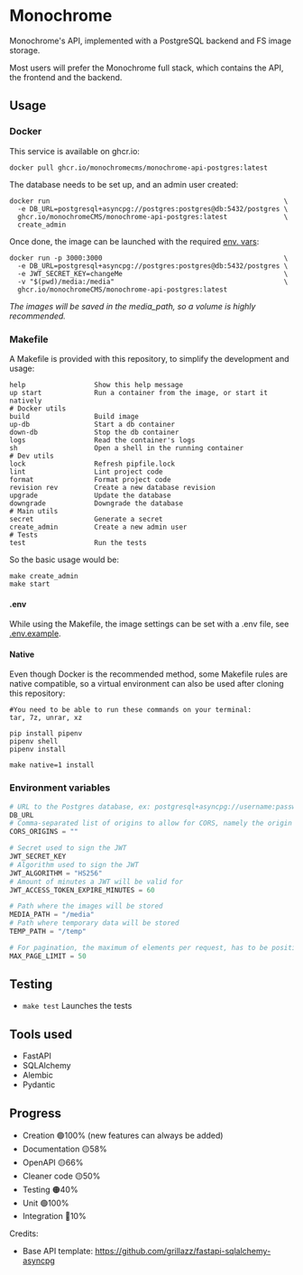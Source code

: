 # Monochrome
Monochrome's API, implemented with a PostgreSQL backend and FS image storage.

Most users will prefer the Monochrome full stack, which contains the API, the frontend and the backend.

## Usage
### Docker
This service is available on ghcr.io:
```shell
docker pull ghcr.io/monochromecms/monochrome-api-postgres:latest
```
The database needs to be set up, and an admin user created:
```shell
docker run                                                          \
  -e DB_URL=postgresql+asyncpg://postgres:postgres@db:5432/postgres \
  ghcr.io/monochromeCMS/monochrome-api-postgres:latest              \
  create_admin
```
Once done, the image can be launched with the required [env. vars](#environment-variables):
```shell
docker run -p 3000:3000                                             \
  -e DB_URL=postgresql+asyncpg://postgres:postgres@db:5432/postgres \
  -e JWT_SECRET_KEY=changeMe                                        \
  -v "$(pwd)/media:/media"                                          \
  ghcr.io/monochromeCMS/monochrome-api-postgres:latest
```
*The images will be saved in the media_path, so a volume is highly recommended.*
### Makefile
A Makefile is provided with this repository, to simplify the development and usage:
```
help                 Show this help message
up start             Run a container from the image, or start it natively
# Docker utils
build                Build image
up-db                Start a db container
down-db              Stop the db container
logs                 Read the container's logs
sh                   Open a shell in the running container
# Dev utils
lock                 Refresh pipfile.lock
lint                 Lint project code
format               Format project code
revision rev         Create a new database revision
upgrade              Update the database
downgrade            Downgrade the database
# Main utils
secret               Generate a secret
create_admin         Create a new admin user
# Tests
test                 Run the tests
```
So the basic usage would be:
```shell
make create_admin
make start
```
#### .env
While using the Makefile, the image settings can be set with a .env file, see [.env.example](.env.example).
#### Native
Even though Docker is the recommended method, some Makefile rules are native compatible, so
a virtual environment can also be used after cloning this repository:
```shell
#You need to be able to run these commands on your terminal:
tar, 7z, unrar, xz
```
```shell
pip install pipenv
pipenv shell
pipenv install

make native=1 install
```

### Environment variables
```python
# URL to the Postgres database, ex: postgresql+asyncpg://username:password@db:5432/name
DB_URL
# Comma-separated list of origins to allow for CORS, namely the origin of your frontend
CORS_ORIGINS = ""

# Secret used to sign the JWT
JWT_SECRET_KEY
# Algorithm used to sign the JWT
JWT_ALGORITHM = "HS256"
# Amount of minutes a JWT will be valid for
JWT_ACCESS_TOKEN_EXPIRE_MINUTES = 60

# Path where the images will be stored
MEDIA_PATH = "/media"
# Path where temporary data will be stored
TEMP_PATH = "/temp"

# For pagination, the maximum of elements per request, has to be positive
MAX_PAGE_LIMIT = 50
```

## Testing
- `make test` Launches the tests

## Tools used
* FastAPI
* SQLAlchemy
* Alembic
* Pydantic

## Progress
* Creation 🟢100% (new features can always be added)
* Documentation 🟡58%
* OpenAPI 🟡66%
* Cleaner code 🟡50%
* Testing 🟠40%
* Unit 🟢100%
* Integration 🔴10%
  
Credits:
* Base API template: https://github.com/grillazz/fastapi-sqlalchemy-asyncpg
